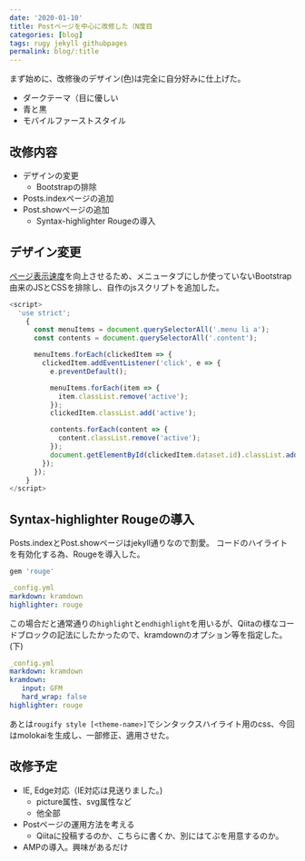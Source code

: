 ```yaml
---
date: '2020-01-10'
title: Postページを中心に改修した（N度目
categories: [blog]
tags: rugy jekyll githubpages
permalink: blog/:title
---
```


<!-- # {{ page.title }}
<span>{% include svg/tag.svg %}{% for tag in site.tags %}{{ tag[0] }},&nbsp;{% endfor %}&nbsp;Updated at&nbsp;{{ "now" | date: "%Y.%m.%d" }}</span> -->

まず始めに、改修後のデザイン(色)は完全に自分好みに仕上げた。

- ダークテーマ（目に優しい
- 青と黒
- モバイルファーストスタイル

## 改修内容
- デザインの変更
	- Bootstrapの排除
- Posts.indexページの追加
- Post.showページの追加
  - Syntax-highlighter Rougeの導入

## デザイン変更
[ページ表示速度](https://developers.google.com/speed/pagespeed/insights/?hl=JA&url=https%3A%2F%2Foriverk.github.io%2F&tab=mobile)を向上させるため、メニュータブにしか使っていないBootstrap由来のJSとCSSを排除し、自作のjsスクリプトを追加した。

```javascript
<script>
  'use strict';
    {
      const menuItems = document.querySelectorAll('.menu li a');
      const contents = document.querySelectorAll('.content');

      menuItems.forEach(clickedItem => {
        clickedItem.addEventListener('click', e => {
          e.preventDefault();

          menuItems.forEach(item => {
            item.classList.remove('active');
          });
          clickedItem.classList.add('active');

          contents.forEach(content => {
            content.classList.remove('active');
          });
          document.getElementById(clickedItem.dataset.id).classList.add('active');
        });
      });
    }
</script>
```

## Syntax-highlighter Rougeの導入
Posts.indexとPost.showページはjekyll通りなので割愛。
コードのハイライトを有効化する為、Rougeを導入した。

```ruby
gem 'rouge'
```

```yml
_config.yml
markdown: kramdown
highlighter: rouge
```
この場合だと通常通りの`highlight`と`endhighlight`を用いるが、Qiitaの様なコードブロックの記法にしたかったので、kramdownのオプション等を指定した。(下)

```yml
_config.yml
markdown: kramdown
kramdown:
   input: GFM
   hard_wrap: false
highlighter: rouge
```

あとは`rougify style [<theme-name>]`でシンタックスハイライト用のcss、今回はmolokaiを生成し、一部修正、適用させた。

## 改修予定
- IE, Edge対応（IE対応は見送りました。)
  - picture属性、svg属性など
  - 他全部
- Postページの運用方法を考える
  - Qiitaに投稿するのか、こちらに書くか、別にはてぶを用意するのか。
- AMPの導入。興味があるだけ